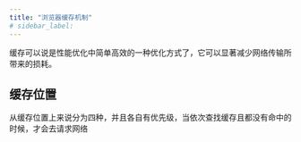 ```yaml
---
title: "浏览器缓存机制"
# sidebar_label: 
---
```


缓存可以说是性能优化中简单高效的一种优化方式了，它可以显著减少网络传输所带来的损耗。


## 缓存位置

从缓存位置上来说分为四种，并且各自有优先级，当依次查找缓存且都没有命中的时候，才会去请求网络